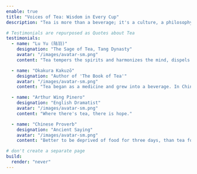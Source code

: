 ```yaml
---
enable: true
title: "Voices of Tea: Wisdom in Every Cup"
description: "Tea is more than a beverage; it's a culture, a philosophy, and a source of inspiration. Here are some timeless words about the art of tea from writers, thinkers, and masters."

# Testimonials are repurposed as Quotes about Tea
testimonials:
  - name: "Lu Yu (陆羽)"
    designation: "The Sage of Tea, Tang Dynasty"
    avatar: "/images/avatar-sm.png"
    content: "Tea tempers the spirits and harmonizes the mind, dispels lassitude and relieves fatigue, awakens thought and prevents drowsiness."

  - name: "Okakura Kakuzō"
    designation: "Author of 'The Book of Tea'"
    avatar: "/images/avatar-sm.png"
    content: "Tea began as a medicine and grew into a beverage. In China, in the eighth century, it entered the realm of poetry as one of the polite amusements."

  - name: "Arthur Wing Pinero"
    designation: "English Dramatist"
    avatar: "/images/avatar-sm.png"
    content: "Where there's tea, there is hope."

  - name: "Chinese Proverb"
    designation: "Ancient Saying"
    avatar: "/images/avatar-sm.png"
    content: "Better to be deprived of food for three days, than tea for one."

# don't create a separate page
build:
  render: "never"
---
```


